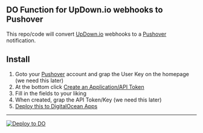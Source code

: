 ## DO Function for UpDown.io webhooks to Pushover
This repo/code will convert [UpDown.io] webhooks to a [Pushover] notification.

## Install
1. Goto your [Pushover] account and grap the User Key on the homepage (we need this later)
2. At the bottom click [Create an Application/API Token](https://pushover.net/apps/build)
3. Fill in the fields to your liking
4. When created, grap the API Token/Key (we need this later)
5. [Deploy this to DigitalOcean Apps](https://cloud.digitalocean.com/apps/new?repo=https://github.com/MarcHagen/function-updownio-to-pushover/tree/main)


 ---
[![Deploy to DO](https://www.deploytodo.com/do-btn-blue.svg)](https://cloud.digitalocean.com/apps/new?repo=https://github.com/MarcHagen/function-updownio-to-pushover/tree/main)

[Pushover]: https://pushover.net
[UpDown.io]: https://updown.io
[DigitalOcean]: https://m.do.co/c/4258a2bdda88
